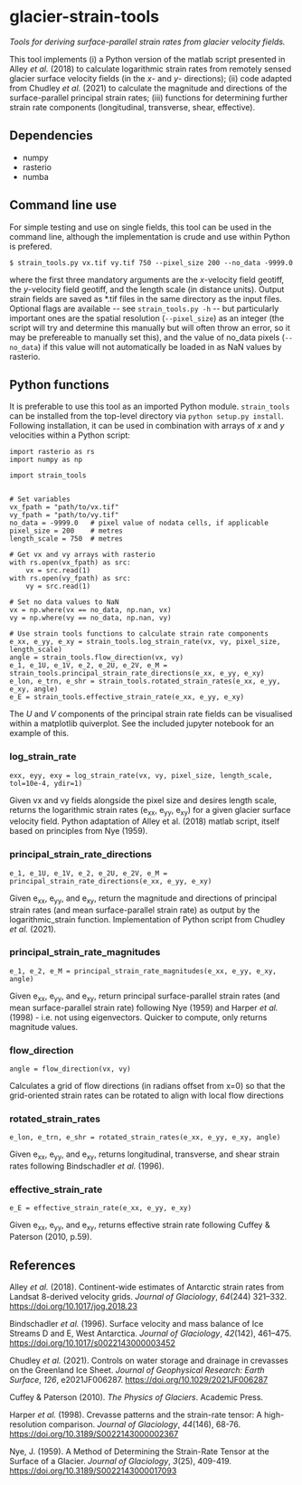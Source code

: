 # glacier-strain-tools

_Tools for deriving surface-parallel strain rates from glacier velocity fields._

This tool implements (i) a Python version of the matlab script presented in Alley *et al.* (2018) to calculate logarithmic strain rates from remotely sensed glacier surface velocity fields (in the _x_- and _y_- directions); (ii) code adapted from Chudley *et al.* (2021) to calculate the magnitude and directions of the surface-parallel principal strain rates; (iii) functions for determining further strain rate components (longitudinal, transverse, shear, effective).

## Dependencies

 - numpy
 - rasterio
 - numba

## Command line use

For simple testing and use on single fields, this tool can be used in the command line, although the implementation is crude and use within Python is prefered.

```$ strain_tools.py vx.tif vy.tif 750 --pixel_size 200 --no_data -9999.0```

where the first three mandatory arguments are the _x_-velocity field geotiff, the _y_-velocity field geotiff, and the length scale (in distance units). Output strain fields are saved as \*.tif files in the same directory as the input files. Optional flags are available -- see `strain_tools.py -h` -- but particularly important ones are the spatial resolution (`--pixel_size`) as an integer (the script will try and determine this manually but will often throw an error, so it may be prefereable to manually set this), and the value of no_data pixels (`--no_data`) if this value will not automatically be loaded in as NaN values by rasterio.

## Python functions

It is preferable to use this tool as an imported Python module. `strain_tools` can be installed from the top-level directory via `python setup.py install`. Following installation, it can be used in combination with arrays of _x_ and _y_ velocities within a Python script:

```
import rasterio as rs
import numpy as np

import strain_tools


# Set variables
vx_fpath = "path/to/vx.tif"
vy_fpath = "path/to/vy.tif"
no_data = -9999.0   # pixel value of nodata cells, if applicable
pixel_size = 200    # metres
length_scale = 750  # metres

# Get vx and vy arrays with rasterio
with rs.open(vx_fpath) as src:
    vx = src.read(1)
with rs.open(vy_fpath) as src:
    vy = src.read(1)

# Set no data values to NaN
vx = np.where(vx == no_data, np.nan, vx)
vy = np.where(vy == no_data, np.nan, vy)

# Use strain tools functions to calculate strain rate components
e_xx, e_yy, e_xy = strain_tools.log_strain_rate(vx, vy, pixel_size, length_scale)
angle = strain_tools.flow_direction(vx, vy)
e_1, e_1U, e_1V, e_2, e_2U, e_2V, e_M = strain_tools.principal_strain_rate_directions(e_xx, e_yy, e_xy)
e_lon, e_trn, e_shr = strain_tools.rotated_strain_rates(e_xx, e_yy, e_xy, angle)
e_E = strain_tools.effective_strain_rate(e_xx, e_yy, e_xy)
```

The *U* and *V* components of the principal strain rate fields can be visualised within a matplotlib quiverplot. See the included jupyter notebook for an example of this.

### log_strain_rate

```exx, eyy, exy = log_strain_rate(vx, vy, pixel_size, length_scale, tol=10e-4, ydir=1)```

Given vx and vy fields alongside the pixel size and desires length scale, returns the logarithmic strain rates (e<sub>xx</sub>, e<sub>yy</sub>, e<sub>xy</sub>) for a given glacier surface velocity field. Python adaptation of Alley et al. (2018) matlab script, itself based on principles from Nye (1959).

### principal_strain_rate_directions

```e_1, e_1U, e_1V, e_2, e_2U, e_2V, e_M = principal_strain_rate_directions(e_xx, e_yy, e_xy)```

Given e<sub>xx</sub>, e<sub>yy</sub>, and e<sub>xy</sub>, return the magnitude and directions of principal strain rates (and mean surface-parallel strain rate) as output by the logarithmic_strain function. Implementation of Python script from Chudley _et al._ (2021).

### principal_strain_rate_magnitudes

```e_1, e_2, e_M = principal_strain_rate_magnitudes(e_xx, e_yy, e_xy, angle)```

Given e<sub>xx</sub>, e<sub>yy</sub>, and e<sub>xy</sub>, return principal surface-parallel strain rates (and mean surface-parallel strain rate) following Nye (1959) and Harper _et al._ (1998) - i.e. not using eigenvectors. Quicker to compute, only returns magnitude values.

### flow_direction

```angle = flow_direction(vx, vy)```

Calculates a grid of flow directions (in radians offset from x=0) so that the grid-oriented strain rates can be rotated to align with local flow directions

### rotated_strain_rates

```e_lon, e_trn, e_shr = rotated_strain_rates(e_xx, e_yy, e_xy, angle)```

Given e<sub>xx</sub>, e<sub>yy</sub>, and e<sub>xy</sub>, returns longitudinal, transverse, and shear strain rates following Bindschadler _et al._ (1996). 

### effective_strain_rate

```e_E = effective_strain_rate(e_xx, e_yy, e_xy)```

Given e<sub>xx</sub>, e<sub>yy</sub>, and e<sub>xy</sub>, returns effective strain rate following Cuffey & Paterson (2010, p.59).

## References

Alley *et al.* (2018). Continent-wide estimates of Antarctic strain rates from
Landsat 8-derived velocity grids. *Journal of Glaciology*, *64*(244)
321–332. https://doi.org/10.1017/jog.2018.23

Bindschadler _et al._ (1996). Surface velocity and mass balance of Ice Streams D and E, West Antarctica. *Journal of Glaciology*, *42*(142), 461–475.  https://doi.org/10.1017/s0022143000003452

Chudley *et al.* (2021). Controls on water storage and drainage in crevasses on
the Greenland Ice Sheet. *Journal of Geophysical Research: Earth Surface*,
*126*, e2021JF006287. https://doi.org/10.1029/2021JF006287

Cuffey & Paterson (2010). _The Physics of Glaciers_. Academic Press.

Harper _et al._ (1998). Crevasse patterns and the strain-rate tensor: A high-resolution comparison. _Journal of Glaciology_, _44_(146), 68-76. https://doi.org/10.3189/S0022143000002367

Nye, J. (1959). A Method of Determining the Strain-Rate Tensor at the Surface of a Glacier. _Journal of Glaciology_, _3_(25), 409-419. https://doi.org/10.3189/S0022143000017093
